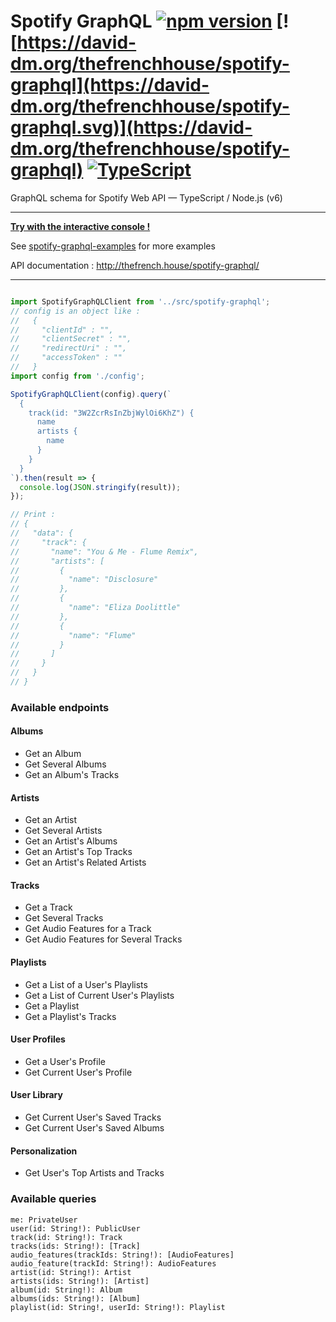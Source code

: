 # Spotify GraphQL [![npm version](https://badge.fury.io/js/spotify-graphql.svg)](https://badge.fury.io/js/spotify-graphql) [![https://david-dm.org/thefrenchhouse/spotify-graphql](https://david-dm.org/thefrenchhouse/spotify-graphql.svg)](https://david-dm.org/thefrenchhouse/spotify-graphql) [![TypeScript](https://badges.frapsoft.com/typescript/code/typescript.svg?v=101)](https://github.com/ellerbrock/typescript-badges/)
GraphQL schema for Spotify Web API — TypeScript / Node.js (v6)

--------
**[Try with the interactive console !](http://spotify.thefrench.house/graphql-console/)**

See [spotify-graphql-examples](https://github.com/thefrenchhouse/spotify-graphql-examples) for more examples

API documentation : http://thefrench.house/spotify-graphql/

-------

```typescript

import SpotifyGraphQLClient from '../src/spotify-graphql';
// config is an object like :
//   {
//     "clientId" : "",
//     "clientSecret" : "",
//     "redirectUri" : "",
//     "accessToken" : ""
//   }
import config from './config';

SpotifyGraphQLClient(config).query(`
  {
    track(id: "3W2ZcrRsInZbjWylOi6KhZ") {
      name
      artists {
        name
      }
    }
  }
`).then(result => {
  console.log(JSON.stringify(result));
});

// Print : 
// {
//   "data": {
//     "track": {
//       "name": "You & Me - Flume Remix",
//       "artists": [
//         {
//           "name": "Disclosure"
//         },
//         {
//           "name": "Eliza Doolittle"
//         },
//         {
//           "name": "Flume"
//         }
//       ]
//     }
//   }
// }

```

### Available endpoints

#### Albums
- Get an Album
- Get Several Albums
- Get an Album's Tracks

#### Artists
- Get an Artist
- Get Several Artists
- Get an Artist's Albums
- Get an Artist's Top Tracks
- Get an Artist's Related Artists

#### Tracks
- Get a Track
- Get Several Tracks
- Get Audio Features for a Track
- Get Audio Features for Several Tracks

#### Playlists
- Get a List of a User's Playlists
- Get a List of Current User's Playlists
- Get a Playlist
- Get a Playlist's Tracks

#### User Profiles
- Get a User's Profile
- Get Current User's Profile

#### User Library
- Get Current User's Saved Tracks
- Get Current User's Saved Albums

#### Personalization
- Get User's Top Artists and Tracks

### Available queries

```
me: PrivateUser
user(id: String!): PublicUser
track(id: String!): Track
tracks(ids: String!): [Track]
audio_features(trackIds: String!): [AudioFeatures]
audio_feature(trackId: String!): AudioFeatures
artist(id: String!): Artist
artists(ids: String!): [Artist]
album(id: String!): Album
albums(ids: String!): [Album]
playlist(id: String!, userId: String!): Playlist
```
